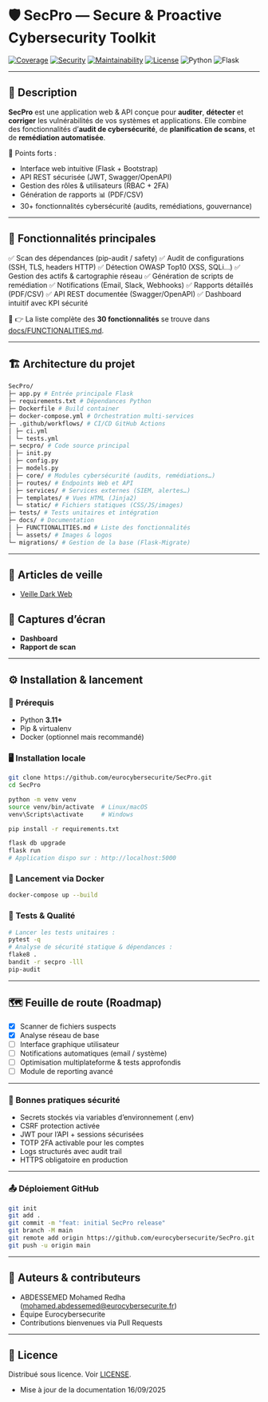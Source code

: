 # 🛡️ SecPro — Secure & Proactive Cybersecurity Toolkit

[![Coverage](https://codecov.io/gh/eurocybersecurite/SecPro/branch/main/graph/badge.svg)](https://codecov.io/gh/eurocybersecurite/SecPro)
[![Security](https://sonarcloud.io/api/project_badges/measure?project=eurocybersecurite_SecPro\&metric=security_rating)](https://sonarcloud.io/dashboard?id=eurocybersecurite_SecPro)
[![Maintainability](https://sonarcloud.io/api/project_badges/measure?project=eurocybersecurite_SecPro\&metric=sqale_rating)](https://sonarcloud.io/dashboard?id=eurocybersecurite_SecPro)
[![License](https://img.shields.io/github/license/eurocybersecurite/SecPro)](LICENSE)
![Python](https://img.shields.io/badge/Python-3.11+-blue.svg)
![Flask](https://img.shields.io/badge/Flask-2.x-lightgrey.svg)

---

## 📖 Description

**SecPro** est une application web & API conçue pour **auditer**, **détecter** et **corriger** les vulnérabilités de vos systèmes et applications.
Elle combine des fonctionnalités d’**audit de cybersécurité**, de **planification de scans**, et de **remédiation automatisée**.

🔑 Points forts :

* Interface web intuitive (Flask + Bootstrap)
* API REST sécurisée (JWT, Swagger/OpenAPI)
* Gestion des rôles & utilisateurs (RBAC + 2FA)
* Génération de rapports 📊 (PDF/CSV)
* 30+ fonctionnalités cybersécurité (audits, remédiations, gouvernance)

---

## 🚀 Fonctionnalités principales

✅ Scan des dépendances (pip-audit / safety)
✅ Audit de configurations (SSH, TLS, headers HTTP)
✅ Détection OWASP Top10 (XSS, SQLi…)
✅ Gestion des actifs & cartographie réseau
✅ Génération de scripts de remédiation
✅ Notifications (Email, Slack, Webhooks)
✅ Rapports détaillés (PDF/CSV)
✅ API REST documentée (Swagger/OpenAPI)
✅ Dashboard intuitif avec KPI sécurité

📌 👉 La liste complète des **30 fonctionnalités** se trouve dans [docs/FUNCTIONALITIES.md](docs/FUNCTIONALITIES.md).

---

## 🏗️ Architecture du projet

```bash
SecPro/
├─ app.py # Entrée principale Flask
├─ requirements.txt # Dépendances Python
├─ Dockerfile # Build container
├─ docker-compose.yml # Orchestration multi-services
├─ .github/workflows/ # CI/CD GitHub Actions
│ ├─ ci.yml
│ └─ tests.yml
├─ secpro/ # Code source principal
│ ├─ init.py
│ ├─ config.py
│ ├─ models.py
│ ├─ core/ # Modules cybersécurité (audits, remédiations…)
│ ├─ routes/ # Endpoints Web et API
│ ├─ services/ # Services externes (SIEM, alertes…)
│ ├─ templates/ # Vues HTML (Jinja2)
│ └─ static/ # Fichiers statiques (CSS/JS/images)
├─ tests/ # Tests unitaires et intégration
├─ docs/ # Documentation
│ ├─ FUNCTIONALITIES.md # Liste des fonctionnalités
│ └─ assets/ # Images & logos
└─ migrations/ # Gestion de la base (Flask-Migrate)
```

---

## 📰 Articles de veille

* [Veille Dark Web](article_veille_dark_web_pour_entreprises_de_cybersecurite.md)

## 📸 Captures d’écran

* **Dashboard**
* **Rapport de scan**

---

## ⚙️ Installation & lancement

### 🔧 Prérequis

* Python **3.11+**
* Pip & virtualenv
* Docker (optionnel mais recommandé)

### 🖥️ Installation locale

```bash
git clone https://github.com/eurocybersecurite/SecPro.git
cd SecPro

python -m venv venv
source venv/bin/activate  # Linux/macOS
venv\Scripts\activate     # Windows

pip install -r requirements.txt

flask db upgrade
flask run
# Application dispo sur : http://localhost:5000
```

### 🐳 Lancement via Docker

```bash
docker-compose up --build
```

### 🧪 Tests & Qualité

```bash
# Lancer les tests unitaires :
pytest -q
# Analyse de sécurité statique & dépendances :
flake8 .
bandit -r secpro -lll
pip-audit
```

---

## 🗺️ Feuille de route (Roadmap)

* [x] Scanner de fichiers suspects
* [x] Analyse réseau de base
* [ ] Interface graphique utilisateur
* [ ] Notifications automatiques (email / système)
* [ ] Optimisation multiplateforme & tests approfondis
* [ ] Module de reporting avancé

---

### 🔐 Bonnes pratiques sécurité

* Secrets stockés via variables d’environnement (.env)
* CSRF protection activée
* JWT pour l’API + sessions sécurisées
* TOTP 2FA activable pour les comptes
* Logs structurés avec audit trail
* HTTPS obligatoire en production

---

### 📤 Déploiement GitHub

```bash
git init
git add .
git commit -m "feat: initial SecPro release"
git branch -M main
git remote add origin https://github.com/eurocybersecurite/SecPro.git
git push -u origin main
```

---

## 👥 Auteurs & contributeurs

* ABDESSEMED Mohamed Redha (mohamed.abdessemed@eurocybersecurite.fr)
* Équipe Eurocybersecurite
* Contributions bienvenues via Pull Requests

---

## 📜 Licence

Distribué sous licence. Voir [LICENSE](LICENSE).


* Mise à jour de la documentation 16/09/2025

